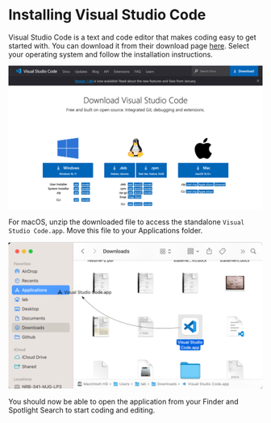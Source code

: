 # Installing Visual Studio Code

Visual Studio Code is a text and code editor that makes coding easy to get
started with. You can download it from their download page
[here](https://code.visualstudio.com/Download). Select your operating system and
follow the installation instructions.  

![Visual Studio Code Download Page](../images/00_00_visual_studio_code_download_page.png)  

For macOS, unzip the downloaded file to access the standalone `Visual Studio
Code.app`. Move this file to your Applications folder.  

![Move `Visual Studio Code.app` to Applications](../images/00_01_mv_vscode_applications.png)  

You should now be able to open the application from your Finder and Spotlight
Search to start coding and editing.
